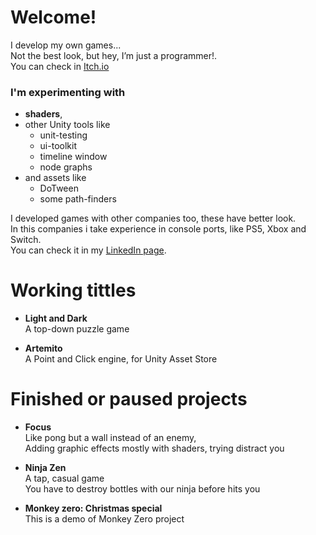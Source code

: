 
# Welcome!

I develop my own games... 
<br />Not the best look, but hey, I’m just a programmer!.
<br />You can check in [Itch.io](https://nahuel36.itch.io/)

### I'm experimenting with 
- **shaders**, 
- other Unity tools like
  - unit-testing
  - ui-toolkit
  - timeline window
  - node graphs 
- and assets like
  - DoTween
  - some path-finders

I developed games with other companies too, these have better look.
<br />In this companies i take experience in console ports, like PS5, Xbox and Switch. 
<br />You can check it in my [LinkedIn page](https://www.linkedin.com/in/nahuel-muchetti-066abb77/).

# Working tittles

* **Light and Dark**
<br /> A top-down puzzle game

* **Artemito**
<br /> A Point and Click engine, for Unity Asset Store

# Finished or paused projects

* **Focus**
<br /> Like pong but a wall instead of an enemy, 
<br /> Adding graphic effects mostly with shaders, trying distract you

* **Ninja Zen**
<br /> A tap, casual game
<br /> You have to destroy bottles with our ninja before hits you

* **Monkey zero: Christmas special**
<br /> This is a demo of Monkey Zero project
